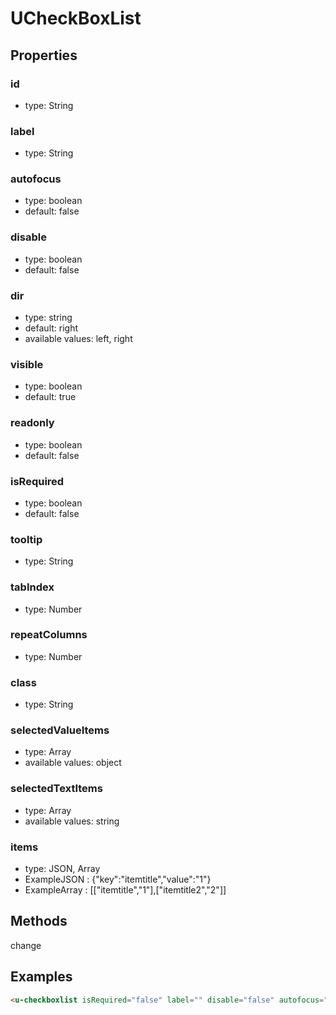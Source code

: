 # UCheckBoxList

## Properties

### id

* type: String

### label

* type: String

### autofocus

* type: boolean
* default: false

### disable

* type: boolean
* default: false

### dir

* type: string
* default: right
* available values: left, right

### visible

* type: boolean
* default: true

### readonly

* type: boolean
* default: false

### isRequired

* type: boolean
* default: false

### tooltip

* type: String

### tabIndex

* type: Number

### repeatColumns

* type: Number

### class

* type: String

### selectedValueItems

* type: Array
* available values: object

### selectedTextItems

* type: Array
* available values: string

### items

* type: JSON, Array
* ExampleJSON : {"key":"itemtitle","value":"1"} 
* ExampleArray : [["itemtitle","1"],["itemtitle2","2"]]

## Methods

change

## Examples

```html
<u-checkboxlist isRequired="false" label="" disable="false" autofocus="false" visible="true" repeatColumns="2" @change="" />
```
